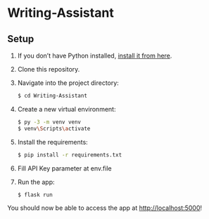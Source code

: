 # Writing-Assistant


## Setup

1. If you don’t have Python installed, [install it from here](https://www.python.org/downloads/).

2. Clone this repository.

3. Navigate into the project directory:

   ```bash
   $ cd Writing-Assistant
   ```

4. Create a new virtual environment:

   ```bash
   $ py -3 -m venv venv
   $ venv\Scripts\activate
   ```

5. Install the requirements:

   ```bash
   $ pip install -r requirements.txt
   ```
   
6. Fill API Key parameter at env.file
 
7. Run the app:

   ```bash
   $ flask run
   ```

You should now be able to access the app at [http://localhost:5000](http://localhost:5000)! 
